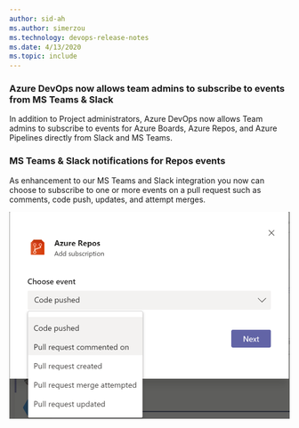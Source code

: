 ```yaml
---
author: sid-ah
ms.author: simerzou
ms.technology: devops-release-notes
ms.date: 4/13/2020
ms.topic: include
---
```

### Azure DevOps now allows team admins to subscribe to events from MS Teams & Slack

In addition to Project administrators, Azure DevOps now allows Team admins to subscribe to events for Azure Boards, Azure Repos, and Azure Pipelines directly from Slack and MS Teams.


### MS Teams & Slack notifications for Repos events

As enhancement to our MS Teams and Slack integration you now can choose to subscribe to one or more events on a pull request such as comments, code push, updates, and attempt merges.

![img](../../media/168-general-0-0.png)
